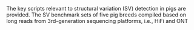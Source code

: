 The key scripts relevant to structural variation (SV) detection in pigs are provided. The SV benchmark sets of five pig breeds compiled based on long reads from 3rd-generation sequencing platforms, i.e., HiFi and ONT 

